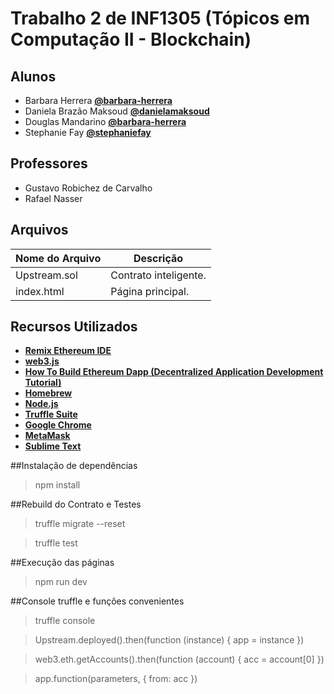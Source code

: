 # Trabalho 2 de INF1305 (Tópicos em Computação II - Blockchain)

## Alunos

- Barbara Herrera **[@barbara-herrera](https://github.com/barbara-herrera)**
- Daniela Brazão Maksoud **[@danielamaksoud](https://github.com/danielamaksoud)**
- Douglas Mandarino **[@barbara-herrera](https://github.com/dmandarino)**
- Stephanie Fay **[@stephaniefay](https://github.com/stephaniefay)**

## Professores

- Gustavo Robichez de Carvalho
- Rafael Nasser

## Arquivos

| Nome do Arquivo | Descrição |
| ------------- | ------------- |
| Upstream.sol  | Contrato inteligente. |
| index.html | Página principal.  |

## Recursos Utilizados

- **[Remix Ethereum IDE](https://remix.ethereum.org/)**
- **[web3.js](https://web3js.readthedocs.io/)**
- **[How To Build Ethereum Dapp (Decentralized Application Development Tutorial)](https://www.youtube.com/watch?v=3681ZYbDSSk&feature=youtu.be)**
- **[Homebrew](https://brew.sh/index_pt-br)**
- **[Node.js](https://nodejs.org/en/)**
- **[Truffle Suite](https://www.trufflesuite.com/)**
- **[Google Chrome](https://www.google.com/intl/pt-BR/chrome/)**
- **[MetaMask](https://metamask.io/)**
- **[Sublime Text](https://www.sublimetext.com/)**

##Instalação de dependências
> npm install

##Rebuild do Contrato e Testes
> truffle migrate --reset

> truffle test

##Execução das páginas
> npm run dev

##Console truffle e funções convenientes
> truffle console

> Upstream.deployed().then(function (instance) { app = instance })

> web3.eth.getAccounts().then(function (account) { acc = account[0] })

> app.function(parameters, { from: acc })

